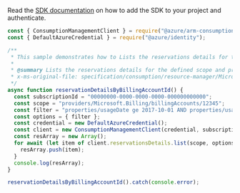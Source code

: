 Read the [SDK documentation](https://github.com/Azure/azure-sdk-for-js/blob/%40azure%2Farm-consumption_9.0.1/sdk/consumption/arm-consumption/README.md) on how to add the SDK to your project and authenticate.

```javascript
const { ConsumptionManagementClient } = require("@azure/arm-consumption");
const { DefaultAzureCredential } = require("@azure/identity");

/**
 * This sample demonstrates how to Lists the reservations details for the defined scope and provided date range.
 *
 * @summary Lists the reservations details for the defined scope and provided date range.
 * x-ms-original-file: specification/consumption/resource-manager/Microsoft.Consumption/stable/2021-10-01/examples/ReservationDetailsByBillingAccountId.json
 */
async function reservationDetailsByBillingAccountId() {
  const subscriptionId = "00000000-0000-0000-0000-000000000000";
  const scope = "providers/Microsoft.Billing/billingAccounts/12345";
  const filter = "properties/usageDate ge 2017-10-01 AND properties/usageDate le 2017-12-05";
  const options = { filter };
  const credential = new DefaultAzureCredential();
  const client = new ConsumptionManagementClient(credential, subscriptionId);
  const resArray = new Array();
  for await (let item of client.reservationsDetails.list(scope, options)) {
    resArray.push(item);
  }
  console.log(resArray);
}

reservationDetailsByBillingAccountId().catch(console.error);
```
